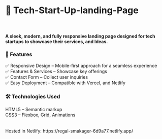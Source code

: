 <h1>🚀 Tech-Start-Up-landing-Page</h1> <br>
<h4>A sleek, modern, and fully responsive landing page designed for tech startups to showcase their services, and Ideas.</h4>

<h3>🌟 Features</h3>
✅ Responsive Design – Mobile-first approach for a seamless experience<br> 
✅ Features & Services – Showcase key offerings<br> 
✅ Contact Form – Collect user inquiries<br> 
✅ Easy Deployment – Compatible with Vercel, and Netlify <br>
 <h3>🛠️ Technologies Used</h3>
 HTML5 – Semantic markup<br> 
CSS3 – Flexbox, Grid, Animations<br> 
<br> 
<br> 
Hosted in Netlify: https://regal-smakager-6d9a77.netlify.app/
